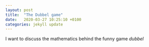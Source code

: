 ```yaml
---
layout: post
title:  "The Dubbel game"
date:   2020-03-27 10:25:10 +0100
categories: jekyll update
---
```


<script src="https://cdn.mathjax.org/mathjax/latest/MathJax.js?config=TeX-AMS-MML_HTMLorMML" type="text/javascript"></script> 
I want to discuss the mathematics behind the funny game *dubbel*
